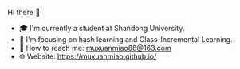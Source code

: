 Hi there 👋

- 🎓 I'm currently a student at Shandong University.
- 🌿 I'm focusing on hash learning and Class-Incremental Learning.
- 📧 How to reach me: muxuanmiao88@163.com
- 🌐 Website: https://muxuanmiao.github.io/
